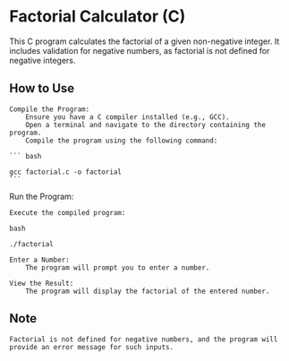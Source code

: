 # Factorial Calculator (C)

This C program calculates the factorial of a given non-negative integer. It includes validation for negative numbers, as factorial is not defined for negative integers.

## How to Use

    Compile the Program:
        Ensure you have a C compiler installed (e.g., GCC).
        Open a terminal and navigate to the directory containing the program.
        Compile the program using the following command:

    ``` bash

    gcc factorial.c -o factorial
    ```

Run the Program:

    Execute the compiled program:

    bash

    ./factorial

    Enter a Number:
        The program will prompt you to enter a number.

    View the Result:
        The program will display the factorial of the entered number.

## Note

    Factorial is not defined for negative numbers, and the program will provide an error message for such inputs.
